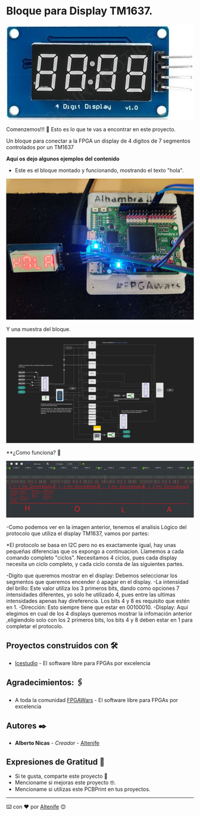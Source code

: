 # Bloque para Display TM1637.

<p align="center">
  <img src="https://github.com/altenife/Things-cosas-icestudio/blob/master/Bloques/Display%204x7%20TM1637/imagenes/Modulo%204%20digitos.jpg"></p> 

Comenzemos!!! 🚀
Esto es lo que te vas a encontrar en este proyecto.

Un bloque para conectar a la FPGA un display de 4 digitos de 7 segmentos controlados por un TM1637

**Aquí os dejo algunos ejemplos del contenido**

* Este es el bloque montado y funcionando, mostrando el texto "hola".
<p align="center">
  <img src="https://github.com/altenife/Things-cosas-icestudio/blob/master/Bloques/Display%204x7%20TM1637/imagenes/Hola%20TM1637.jpg"></p>
  
Y una muestra del bloque.
<p align="center">
  <img src="https://github.com/altenife/Things-cosas-icestudio/blob/master/Bloques/Display%204x7%20TM1637/imagenes/Bloque%20TM1637.png"></p>
  

**¿Como funciona? 🔧

<p align="center">
  <img src="https://github.com/altenife/Things-cosas-icestudio/blob/master/Bloques/Display%204x7%20TM1637/imagenes/Protocolo%20TM1637.png"></p>

-Como podemos ver en la imagen anterior, tenemos el analisis Lógico del protocolo que utiliza el display TM1637, vamos por partes:

*El protocolo se basa en I2C pero no es exactamente igual, hay unas pequeñas diferencias que os expongo a continuacion.
Llamemos a cada comando completo "ciclos". Necesitamos 4 ciclos, pues cada display necesita un ciclo completo, y cada ciclo consta de las siguientes partes.

-Digito que queremos mostrar en el display: Debemos seleccionar los segmentos que queremos encender ó apagar en el display.
-La intensidad del brillo: Este valor utiliza los 3 primeros bits, dando como opciones 7 intensidades diferentes, yo solo he utilizado 4, pues entre las
ultimas intensidades apenas hay direferencia. Los bits 4 y 8 es requisito que estén en 1.
-Dirección: Esto siempre tiene que estar en 00100010.
-Display: Aqui elegimos en cual de los 4 displays queremos mostrar la infomación anterior ,eligiendolo solo con los 2 primeros bits, los bits 4 y 8 deben estar
en 1 para completar el protocolo.  
 
  
## Proyectos construidos con 🛠️

* [Icestudio](https://github.com/FPGAwars/icestudio) - El software libre para FPGAs por excelencia

## Agradecimientos: 🖇️

* A toda la comunidad [FPGAWars](https://github.com/FPGAwars) - El software libre para FPGAs por excelencia


## Autores ✒️

* **Alberto Nicas** - *Creador* - [Altenife](https://github.com/altenife)

## Expresiones de Gratitud 🎁

* Si te gusta, comparte este proyecto 📢
* Mencioname si mejoras este proyecto 🤓.
* Mencioname si utilizas este PCBPrint en tus proyectos.


---
⌨️ con ❤️ por [Altenife](https://github.com/altenife) 😊
